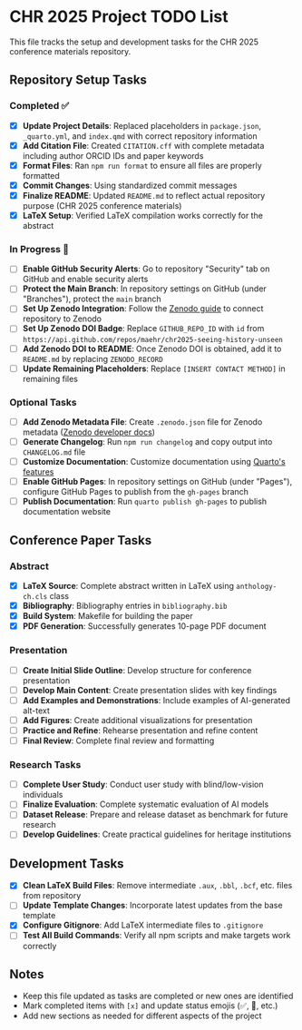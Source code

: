 # CHR 2025 Project TODO List

This file tracks the setup and development tasks for the CHR 2025 conference materials repository.

## Repository Setup Tasks

### Completed ✅

- [x] **Update Project Details**: Replaced placeholders in `package.json`, `_quarto.yml`, and `index.qmd` with correct repository information
- [x] **Add Citation File**: Created `CITATION.cff` with complete metadata including author ORCID IDs and paper keywords
- [x] **Format Files**: Ran `npm run format` to ensure all files are properly formatted
- [x] **Commit Changes**: Using standardized commit messages
- [x] **Finalize README**: Updated `README.md` to reflect actual repository purpose (CHR 2025 conference materials)
- [x] **LaTeX Setup**: Verified LaTeX compilation works correctly for the abstract

### In Progress 🔄

- [ ] **Enable GitHub Security Alerts**: Go to repository "Security" tab on GitHub and enable security alerts
- [ ] **Protect the Main Branch**: In repository settings on GitHub (under "Branches"), protect the `main` branch
- [ ] **Set Up Zenodo Integration**: Follow the [Zenodo guide](https://docs.github.com/en/repositories/archiving-a-github-repository/referencing-and-citing-content) to connect repository to Zenodo
- [ ] **Set Up Zenodo DOI Badge**: Replace `GITHUB_REPO_ID` with `id` from `https://api.github.com/repos/maehr/chr2025-seeing-history-unseen`
- [ ] **Add Zenodo DOI to README**: Once Zenodo DOI is obtained, add it to `README.md` by replacing `ZENODO_RECORD`
- [ ] **Update Remaining Placeholders**: Replace `[INSERT CONTACT METHOD]` in remaining files

### Optional Tasks

- [ ] **Add Zenodo Metadata File**: Create `.zenodo.json` file for Zenodo metadata ([Zenodo developer docs](https://developers.zenodo.org/?python#add-metadata-to-your-github-repository-release))
- [ ] **Generate Changelog**: Run `npm run changelog` and copy output into `CHANGELOG.md` file
- [ ] **Customize Documentation**: Customize documentation using [Quarto's features](https://quarto.org/docs/websites/#workflow)
- [ ] **Enable GitHub Pages**: In repository settings on GitHub (under "Pages"), configure GitHub Pages to publish from the `gh-pages` branch
- [ ] **Publish Documentation**: Run `quarto publish gh-pages` to publish documentation website

## Conference Paper Tasks

### Abstract

- [x] **LaTeX Source**: Complete abstract written in LaTeX using `anthology-ch.cls` class
- [x] **Bibliography**: Bibliography entries in `bibliography.bib`
- [x] **Build System**: Makefile for building the paper
- [x] **PDF Generation**: Successfully generates 10-page PDF document

### Presentation

- [ ] **Create Initial Slide Outline**: Develop structure for conference presentation
- [ ] **Develop Main Content**: Create presentation slides with key findings
- [ ] **Add Examples and Demonstrations**: Include examples of AI-generated alt-text
- [ ] **Add Figures**: Create additional visualizations for presentation
- [ ] **Practice and Refine**: Rehearse presentation and refine content
- [ ] **Final Review**: Complete final review and formatting

### Research Tasks

- [ ] **Complete User Study**: Conduct user study with blind/low-vision individuals
- [ ] **Finalize Evaluation**: Complete systematic evaluation of AI models
- [ ] **Dataset Release**: Prepare and release dataset as benchmark for future research
- [ ] **Develop Guidelines**: Create practical guidelines for heritage institutions

## Development Tasks

- [x] **Clean LaTeX Build Files**: Remove intermediate `.aux`, `.bbl`, `.bcf`, etc. files from repository
- [ ] **Update Template Changes**: Incorporate latest updates from the base template
- [x] **Configure Gitignore**: Add LaTeX intermediate files to `.gitignore`
- [ ] **Test All Build Commands**: Verify all npm scripts and make targets work correctly

## Notes

- Keep this file updated as tasks are completed or new ones are identified
- Mark completed items with `[x]` and update status emojis (✅, 🔄, etc.)
- Add new sections as needed for different aspects of the project
